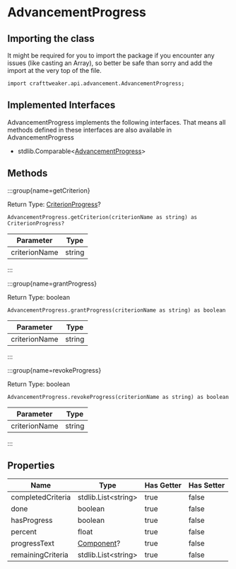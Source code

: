 # AdvancementProgress

## Importing the class

It might be required for you to import the package if you encounter any issues (like casting an Array), so better be safe than sorry and add the import at the very top of the file.
```zenscript
import crafttweaker.api.advancement.AdvancementProgress;
```


## Implemented Interfaces
AdvancementProgress implements the following interfaces. That means all methods defined in these interfaces are also available in AdvancementProgress

- stdlib.Comparable&lt;[AdvancementProgress](/vanilla/api/advancement/AdvancementProgress)&gt;

## Methods

:::group{name=getCriterion}

Return Type: [CriterionProgress](/vanilla/api/advancement/CriterionProgress)?

```zenscript
AdvancementProgress.getCriterion(criterionName as string) as CriterionProgress?
```

|   Parameter   |  Type  |
|---------------|--------|
| criterionName | string |


:::

:::group{name=grantProgress}

Return Type: boolean

```zenscript
AdvancementProgress.grantProgress(criterionName as string) as boolean
```

|   Parameter   |  Type  |
|---------------|--------|
| criterionName | string |


:::

:::group{name=revokeProgress}

Return Type: boolean

```zenscript
AdvancementProgress.revokeProgress(criterionName as string) as boolean
```

|   Parameter   |  Type  |
|---------------|--------|
| criterionName | string |


:::


## Properties

|       Name        |                   Type                    | Has Getter | Has Setter |
|-------------------|-------------------------------------------|------------|------------|
| completedCriteria | stdlib.List&lt;string&gt;                 | true       | false      |
| done              | boolean                                   | true       | false      |
| hasProgress       | boolean                                   | true       | false      |
| percent           | float                                     | true       | false      |
| progressText      | [Component](/vanilla/api/text/Component)? | true       | false      |
| remainingCriteria | stdlib.List&lt;string&gt;                 | true       | false      |

